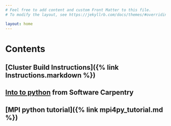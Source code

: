 ```yaml
---
# Feel free to add content and custom Front Matter to this file.
# To modify the layout, see https://jekyllrb.com/docs/themes/#overriding-theme-defaults

layout: home
---
```

# Contents

## [Cluster Build Instructions]({% link Instructions.markdown %})

## [Into to python](https://swcarpentry.github.io/python-novice-inflammation/) from Software Carpentry

## [MPI python tutorial]({% link mpi4py_tutorial.md %})
